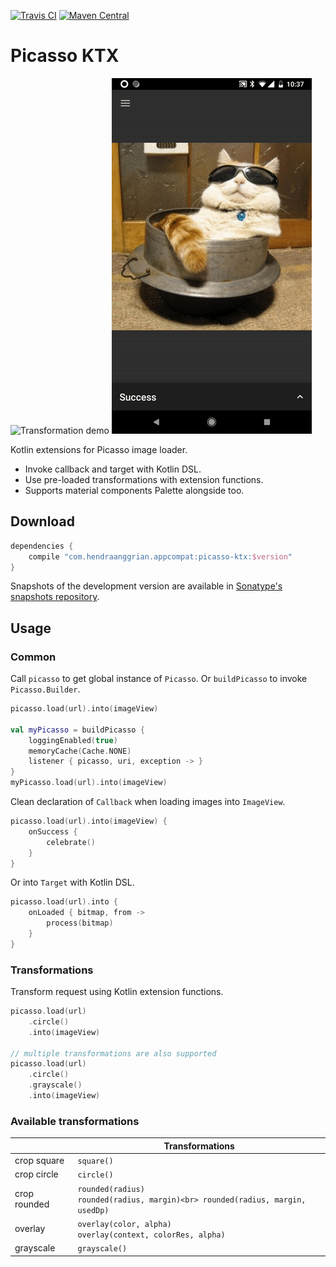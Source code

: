 [![Travis CI](https://img.shields.io/travis/com/hendraanggrian/picasso-ktx)](https://www.travis-ci.com/github/hendraanggrian/picasso-ktx/)
[![Maven Central](https://img.shields.io/maven-central/v/com.hendraanggrian.appcompat/picasso-ktx)](https://search.maven.org/artifact/com.hendraanggrian.appcompat/picasso-ktx/)

# Picasso KTX

![Transformation demo](images/demo_transformation.gif)
![Palette demo](images/demo_palette.gif)

Kotlin extensions for Picasso image loader.

- Invoke callback and target with Kotlin DSL.
- Use pre-loaded transformations with extension functions.
- Supports material components Palette alongside too.

## Download

```gradle
dependencies {
    compile "com.hendraanggrian.appcompat:picasso-ktx:$version"
}
```

Snapshots of the development version are available in [Sonatype's snapshots repository](https://s01.oss.sonatype.org/content/repositories/snapshots/).

## Usage

### Common

Call `picasso` to get global instance of `Picasso`.
Or `buildPicasso` to invoke `Picasso.Builder`.

```kotlin
picasso.load(url).into(imageView)

val myPicasso = buildPicasso {
    loggingEnabled(true)
    memoryCache(Cache.NONE)
    listener { picasso, uri, exception -> }
}
myPicasso.load(url).into(imageView)
```

Clean declaration of `Callback` when loading images into `ImageView`.

```kotlin
picasso.load(url).into(imageView) {
    onSuccess {
        celebrate()
    }
}
```

Or into `Target` with Kotlin DSL.

```kotlin
picasso.load(url).into {
    onLoaded { bitmap, from ->
        process(bitmap)
    }
}
```

### Transformations

Transform request using Kotlin extension functions.

```kotlin
picasso.load(url)
    .circle()
    .into(imageView)

// multiple transformations are also supported
picasso.load(url)
    .circle()
    .grayscale()
    .into(imageView)
```

### Available transformations

|              |                                                         Transformations             |
|--------------|-------------------------------------------------------------------------------------|
| crop square  | `square()`                                                                          |
| crop circle  | `circle()`                                                                          |
| crop rounded | `rounded(radius)`<br> `rounded(radius, margin)<br> rounded(radius, margin, usedDp)` |
| overlay      | `overlay(color, alpha)`<br> `overlay(context, colorRes, alpha)`                     |
| grayscale    | `grayscale()`                                                                       |
